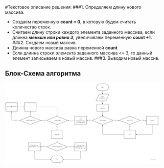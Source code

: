 #Текстовое описание решения:
###1.	Определяем длину нового массива.
+ Создаем переменную **count = 0**, в которую будем считать количество строк.
+ Считаем длину строки каждого элемента заданного массива, если длинна __*меньше или равна 3*__, увеличиваем переменную **count +1**.
###2.	Создаем новый массив.
+ Длинна нового массива равна переменной **count**
+ Если длинна строки элемента заданного массива <= 3, то данный элемент записываем в новый массив.
###3.	Выводим новый массив.

## Блок-Схема алгоритма
![блок-схема](diagram.jpg)